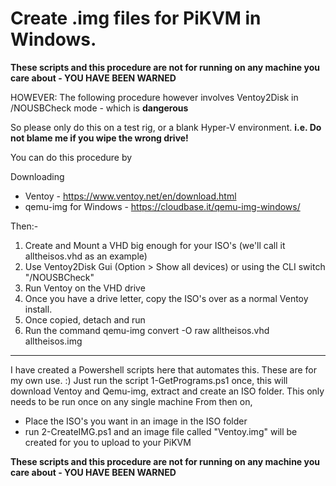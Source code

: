 # Create .img files for PiKVM in Windows.

**These scripts and this procedure are not for running on any machine you care about - YOU HAVE BEEN WARNED**

HOWEVER: The following procedure however involves Ventoy2Disk in /NOUSBCheck mode - which is  **dangerous** 

So please only do this on a test rig, or a blank Hyper-V environment. 
**i.e. Do not blame me if you wipe the wrong drive!**

You can do this procedure by

Downloading
 * Ventoy - https://www.ventoy.net/en/download.html
 * qemu-img for Windows - https://cloudbase.it/qemu-img-windows/

Then:-

1) Create and Mount a VHD big enough for your ISO's (we'll call it alltheisos.vhd as an example)
2) Use Ventoy2Disk  Gui (Option >  Show all devices) or using the CLI switch "/NOUSBCheck"
3) Run Ventoy on the VHD drive
4) Once you have a drive letter, copy the ISO's over as a normal Ventoy install.
5) Once copied, detach and run 
6) Run the command qemu-img convert -O raw alltheisos.vhd alltheisos.img

----

I have created a Powershell scripts here that automates this. These are for my own use. :)
 Just run the script 1-GetPrograms.ps1 once, this will download Ventoy and Qemu-img, extract and create an ISO folder. This only needs to be run once on any single machine
 From then on, 
  * Place the ISO's you want in an image in the ISO folder
  * run 2-CreateIMG.ps1 and an image file called "Ventoy.img" will be created for you to upload to your PiKVM
 
**These scripts and this procedure are not for running on any machine you care about - YOU HAVE BEEN WARNED**